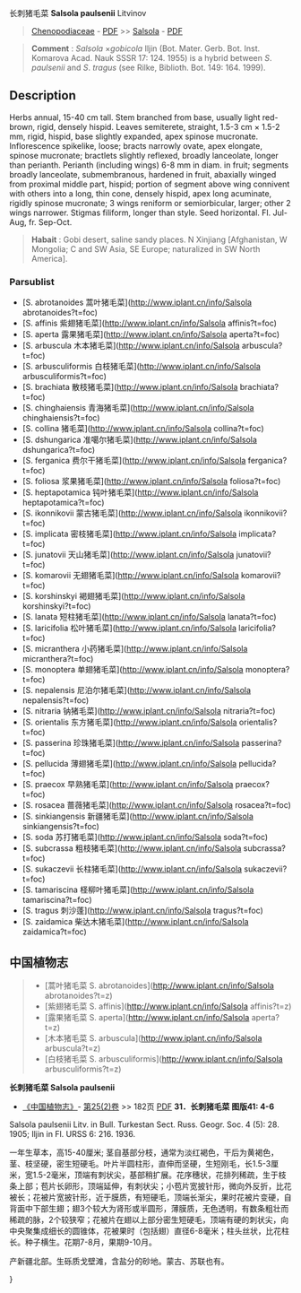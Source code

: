 长刺猪毛菜 **Salsola paulsenii** Litvinov

> [Chenopodiaceae](http://www.iplant.cn/info/Chenopodiaceae?t=foc) - [PDF](http://www.iplant.cn/foc/pdf/Chenopodiaceae.pdf) >> [Salsola](http://www.iplant.cn/info/Salsola?t=foc) - [PDF](http://www.iplant.cn/foc/pdf/Salsola.pdf)

> **Comment** : 
> *Salsola* ×*gobicola* Iljin (Bot. Mater. Gerb. Bot. Inst. Komarova Acad. Nauk SSSR 17: 124. 1955) is a hybrid between *S*. *paulsenii* and *S*. *tragus* (see Rilke, Biblioth. Bot. 149: 164. 1999).

## Description

Herbs annual, 15-40 cm tall. Stem branched from base, usually light red-brown, rigid, densely hispid. Leaves semiterete, straight, 1.5-3 cm × 1.5-2 mm, rigid, hispid, base slightly expanded, apex spinose mucronate. Inflorescence spikelike, loose; bracts narrowly ovate, apex elongate, spinose mucronate; bractlets slightly reflexed, broadly lanceolate, longer than perianth. Perianth (including wings) 6-8 mm in diam. in fruit; segments broadly lanceolate, submembranous, hardened in fruit, abaxially winged from proximal middle part, hispid; portion of segment above wing connivent with others into a long, thin cone, densely hispid, apex long acuminate, rigidly spinose mucronate; 3 wings reniform or semiorbicular, larger; other 2 wings narrower. Stigmas filiform, longer than style. Seed horizontal. Fl. Jul-Aug, fr. Sep-Oct.

> **Habait** : 
> Gobi desert, saline sandy places. N Xinjiang [Afghanistan, W Mongolia; C and SW Asia, SE Europe; naturalized in SW North America].

### Parsublist

* [S.  abrotanoides  蒿叶猪毛菜](http://www.iplant.cn/info/Salsola abrotanoides?t=foc)
* [S.  affinis  紫翅猪毛菜](http://www.iplant.cn/info/Salsola affinis?t=foc)
* [S.  aperta  露果猪毛菜](http://www.iplant.cn/info/Salsola aperta?t=foc)
* [S.  arbuscula  木本猪毛菜](http://www.iplant.cn/info/Salsola arbuscula?t=foc)
* [S.  arbusculiformis  白枝猪毛菜](http://www.iplant.cn/info/Salsola arbusculiformis?t=foc)
* [S.  brachiata  散枝猪毛菜](http://www.iplant.cn/info/Salsola brachiata?t=foc)
* [S.  chinghaiensis  青海猪毛菜](http://www.iplant.cn/info/Salsola chinghaiensis?t=foc)
* [S.  collina  猪毛菜](http://www.iplant.cn/info/Salsola collina?t=foc)
* [S.  dshungarica  准噶尔猪毛菜](http://www.iplant.cn/info/Salsola dshungarica?t=foc)
* [S.  ferganica  费尔干猪毛菜](http://www.iplant.cn/info/Salsola ferganica?t=foc)
* [S.  foliosa  浆果猪毛菜](http://www.iplant.cn/info/Salsola foliosa?t=foc)
* [S.  heptapotamica  钝叶猪毛菜](http://www.iplant.cn/info/Salsola heptapotamica?t=foc)
* [S.  ikonnikovii  蒙古猪毛菜](http://www.iplant.cn/info/Salsola ikonnikovii?t=foc)
* [S.  implicata  密枝猪毛菜](http://www.iplant.cn/info/Salsola implicata?t=foc)
* [S.  junatovii  天山猪毛菜](http://www.iplant.cn/info/Salsola junatovii?t=foc)
* [S.  komarovii  无翅猪毛菜](http://www.iplant.cn/info/Salsola komarovii?t=foc)
* [S.  korshinskyi  褐翅猪毛菜](http://www.iplant.cn/info/Salsola korshinskyi?t=foc)
* [S.  lanata  短柱猪毛菜](http://www.iplant.cn/info/Salsola lanata?t=foc)
* [S.  laricifolia  松叶猪毛菜](http://www.iplant.cn/info/Salsola laricifolia?t=foc)
* [S.  micranthera  小药猪毛菜](http://www.iplant.cn/info/Salsola micranthera?t=foc)
* [S.  monoptera  单翅猪毛菜](http://www.iplant.cn/info/Salsola monoptera?t=foc)
* [S.  nepalensis  尼泊尔猪毛菜](http://www.iplant.cn/info/Salsola nepalensis?t=foc)
* [S.  nitraria  钠猪毛菜](http://www.iplant.cn/info/Salsola nitraria?t=foc)
* [S.  orientalis  东方猪毛菜](http://www.iplant.cn/info/Salsola orientalis?t=foc)
* [S.  passerina  珍珠猪毛菜](http://www.iplant.cn/info/Salsola passerina?t=foc)
* [S.  pellucida  薄翅猪毛菜](http://www.iplant.cn/info/Salsola pellucida?t=foc)
* [S.  praecox  早熟猪毛菜](http://www.iplant.cn/info/Salsola praecox?t=foc)
* [S.  rosacea  蔷薇猪毛菜](http://www.iplant.cn/info/Salsola rosacea?t=foc)
* [S.  sinkiangensis  新疆猪毛菜](http://www.iplant.cn/info/Salsola sinkiangensis?t=foc)
* [S.  soda  苏打猪毛菜](http://www.iplant.cn/info/Salsola soda?t=foc)
* [S.  subcrassa  粗枝猪毛菜](http://www.iplant.cn/info/Salsola subcrassa?t=foc)
* [S.  sukaczevii  长柱猪毛菜](http://www.iplant.cn/info/Salsola sukaczevii?t=foc)
* [S.  tamariscina  柽柳叶猪毛菜](http://www.iplant.cn/info/Salsola tamariscina?t=foc)
* [S.  tragus  刺沙蓬](http://www.iplant.cn/info/Salsola tragus?t=foc)
* [S.  zaidamica  柴达木猪毛菜](http://www.iplant.cn/info/Salsola zaidamica?t=foc)

## 中国植物志

> * [蒿叶猪毛菜  S.  abrotanoides](http://www.iplant.cn/info/Salsola abrotanoides?t=z)
> * [紫翅猪毛菜  S.  affinis](http://www.iplant.cn/info/Salsola affinis?t=z)
> * [露果猪毛菜  S.  aperta](http://www.iplant.cn/info/Salsola aperta?t=z)
> * [木本猪毛菜  S.  arbuscula](http://www.iplant.cn/info/Salsola arbuscula?t=z)
> * [白枝猪毛菜  S.  arbusculiformis](http://www.iplant.cn/info/Salsola arbusculiformis?t=z)

**长刺猪毛菜 Salsola paulsenii**

* [《中国植物志》](http://www.iplant.cn/frps)- [第25(2)卷](http://www.iplant.cn/frps/vol/25(2)) >> 182页 [PDF](http://www.iplant.cn/frps/pdf/25(2)/182a.pdf)
**31．长刺猪毛菜 图版41: 4-6**

Salsola paulsenii Litv. in Bull. Turkestan Sect. Russ. Geogr. Soc. 4 (5): 28. 1905; Iljin in Fl. URSS 6: 216. 1936.

一年生草本，高15-40厘米; 茎自基部分枝，通常为淡红褐色，干后为黄褐色，茎、枝坚硬，密生短硬毛。叶片半圆柱形，直伸而坚硬，生短刚毛，长1.5-3厘米，宽1.5-2毫米，顶端有刺状尖，基部稍扩展。花序穗状，花排列稀疏，生于枝条上部；苞片长卵形，顶端延伸，有刺状尖；小苞片宽披针形，微向外反折，比花被长；花被片宽披针形，近于膜质，有短硬毛，顶端长渐尖，果时花被片变硬，自背面中下部生翅；翅3个较大为肾形或半圆形，薄膜质，无色透明，有数条粗壮而稀疏的脉，2个较狭窄；花被片在翅以上部分密生短硬毛，顶端有硬的刺状尖，向中央聚集成细长的圆锥体，花被果时（包括翅）直径6-8毫米；柱头丝状，比花柱长。种子横生。花期7-8月，果期9-10月。

产新疆北部。生砾质戈壁滩，含盐分的砂地。蒙古、苏联也有。

}